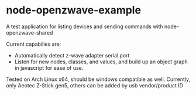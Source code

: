 # node-openzwave-example
A test application for listing devices and sending commands with node-openzwave-shared

Current capabilies are:
*  Automatically detect z-wave adapter serial port
*  Listen for new nodes, classes, and values, and build up an object graph in javascript for ease of use.

Tested on Arch Linux x64, should be windows compatible as well.
Currently, only Aeotec Z-Stick gen5, others can be added by usb vendor/product ID
